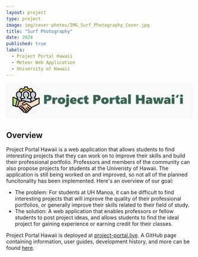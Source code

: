 ```yaml
---
layout: project
type: project
image: img/cover-photos/IMG_Surf_Photography_Cover.jpg
title: "Surf Photography"
date: 2024
published: true
labels:
  - Project Portal Hawaii
  - Meteor Web Application
  - University of Hawaii
---
```


<img src="../img/pph.png" alt="portal-portal-hawaii" fluid />

## Overview

Project Portal Hawaii is a web application that allows students to find interesting projects that they can work on to improve their skills and build their professional portfolio. Professors and members of the community can also propose projects for students at the Univeristy of Hawaii. The application is still being worked on and improved, so not all of the planned funcitonality has been implemented. Here's an overview of our goal:  

* The problem: For students at UH Manoa, it can be difficult to find interesting projects that will improve the quality of their professional portfolios, or generally improve their skills related to their field of study.
* The solution: A web application that enables professors or fellow students to post project ideas, and allows students to find the ideal project for gaining experience or earning credit for their classes.

Project Portal Hawaii is deployed at [project-portal.live]("https://project-portal.live"). A GitHub page containing information, user guides, development history, and more can be found [here]("https://project-portal-hawaii.github.io").  


